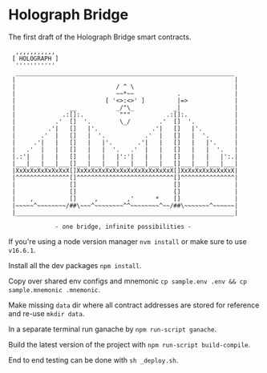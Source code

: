 # Holograph Bridge
The first draft of the Holograph Bridge smart contracts.
```
  ,,,,,,,,,,,
 [ HOLOGRAPH ]
  '''''''''''
  _____________________________________________________________
 |                                                             |
 |                            / ^ \                            |
 |                            ~~*~~            .               |
 |                         [ '<>:<>' ]         |=>             |
 |               __           _/"\_           _|               |
 |             .:[]:.          """          .:[]:.             |
 |           .'  []  '.        \_/        .'  []  '.           |
 |         .'|   []   |'.               .'|   []   |'.         |
 |       .'  |   []   |  '.           .'  |   []   |  '.       |
 |     .'|   |   []   |   |'.       .'|   |   []   |   |'.     |
 |   .'  |   |   []   |   |  '.   .'  |   |   []   |   |  '.   |
 |.:'|   |   |   []   |   |   |':'|   |   |   []   |   |   |':.|
 |___|___|___|___[]___|___|___|___|___|___|___[]___|___|___|___|
 |XxXxXxXxXxXxXxX[]XxXxXxXxXxXxXxXxXxXxXxXxXxX[]XxXxXxXxXxXxXxX|
 |^^^^^^^^^^^^^^^[]^^^^^^^^^^^^^^^^^^^^^^^^^^^[]^^^^^^^^^^^^^^^|
 |               []                           []               |
 |               []                           []               |
 |    ,          []     ,        ,'      *    []               |
 |~~~~~^~~~~~~~~/##\~~~^~~~~~~~~^^~~~~~~~~^~~/##\~~~~~~~^~~~~~~|
 |_____________________________________________________________|

             - one bridge, infinite possibilities -
```

If you're using a node version manager `nvm install` or make sure to use `v16.6.1`.

Install all the dev packages `npm install`.

Copy over shared env configs and mnemonic `cp sample.env .env && cp sample.mnemonic .mnemonic`.

Make missing `data` dir where all contract addresses are stored for reference and re-use `mkdir data`.

In a separate terminal run ganache by `npm run-script ganache`.

Build the latest version of the project with `npm run-script build-compile`.

End to end testing can be done with `sh _deploy.sh`.
